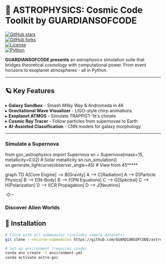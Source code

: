 # 🌠 ASTROPHYSICS: Cosmic Code Toolkit by GUARDIANSOFCODE  

[![GitHub stars](https://img.shields.io/github/stars/GUARDIANSOFCODE/astrophysics?style=for-the-badge)](https://github.com/GUARDIANSOFCODE/astrophysics)  
[![GitHub forks](https://img.shields.io/github/forks/GUARDIANSOFCODE/astrophysics?style=for-the-badge)](https://github.com/GUARDIANSOFCODE/astrophysics/network)  
[![License](https://img.shields.io/badge/license-MIT-blue?style=for-the-badge)](LICENSE)  
[![Python](https://img.shields.io/badge/Python-3.8%2B-blueviolet?style=for-the-badge&logo=python)](https://python.org)  

**GUARDIANSOFCODE presents** an astrophysics simulation suite that bridges theoretical cosmology with computational power. From event horizons to exoplanet atmospheres - all in Python.  

---

## 🪐 Key Features  
▸ **Galaxy Sandbox** - Smash Milky Way & Andromeda in 4K  
▸ **Gravitational Wave Visualizer** - LIGO-style chirp animations  
▸ **Exoplanet ATMOS** - Simulate TRAPPIST-1e's climate  
▸ **Cosmic Ray Tracer** - Follow particles from supernovae to Earth  
▸ **AI-Assisted Classification** - CNN models for galaxy morphology  

---
### Simulate a Supernova
from goc_astrophysics import Supernova
sn = Supernova(mass=15, metallicity=0.02)  # Solar metallicity
sn.run_simulation()
sn.generate_lightcurve(observer_angle=45)  # View from 45°****











graph TD
    A[Core Engine] --> B[Gravity]
    A --> C[Radiation]
    A --> D[Particle Physics]
    B --> E[N-Body]
    B --> F[PN Equations]
    C --> G[Spectral]
    C --> H[Polarization]
    D --> I[CR Propagation]
    D --> J[Neutrino]

-0--

### Discover Alien Worlds









## 🚀 Installation  
```bash
# Clone with all submodules (includes sample datasets)
git clone --recurse-submodules https://github.com/GUARDIANSOFCODE/astrophysics.git

# Set up environment (requires conda)
conda env create -f environment.yml
conda activate astro-goc
